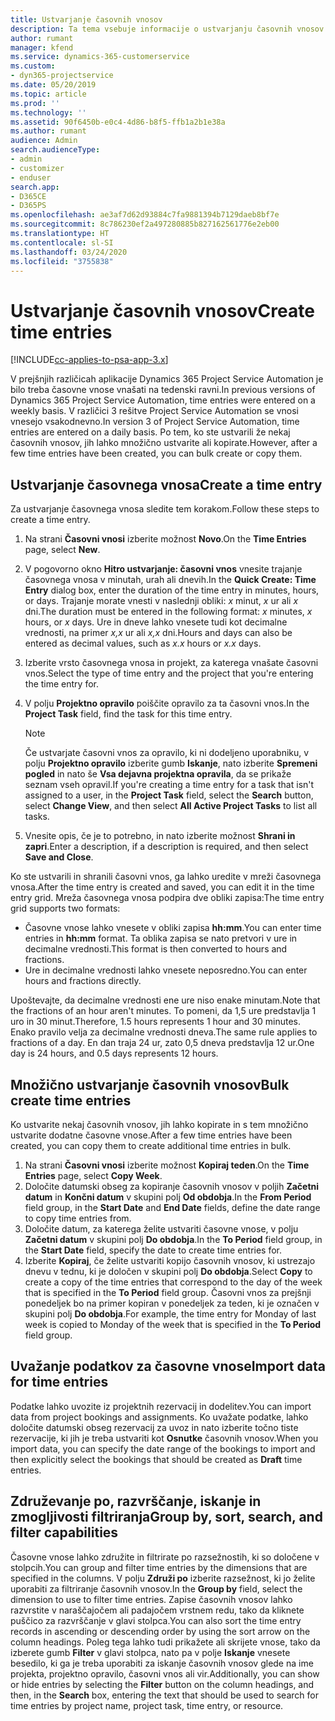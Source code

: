 ```yaml
---
title: Ustvarjanje časovnih vnosov
description: Ta tema vsebuje informacije o ustvarjanju časovnih vnosov.
author: rumant
manager: kfend
ms.service: dynamics-365-customerservice
ms.custom:
- dyn365-projectservice
ms.date: 05/20/2019
ms.topic: article
ms.prod: ''
ms.technology: ''
ms.assetid: 90f6450b-e0c4-4d86-b8f5-ffb1a2b1e38a
ms.author: rumant
audience: Admin
search.audienceType:
- admin
- customizer
- enduser
search.app:
- D365CE
- D365PS
ms.openlocfilehash: ae3af7d62d93884c7fa9881394b7129daeb8bf7e
ms.sourcegitcommit: 8c786230ef2a497280885b827162561776e2eb00
ms.translationtype: HT
ms.contentlocale: sl-SI
ms.lasthandoff: 03/24/2020
ms.locfileid: "3755838"
---
```

# <a name="create-time-entries"></a><span data-ttu-id="908c1-103">Ustvarjanje časovnih vnosov</span><span class="sxs-lookup"><span data-stu-id="908c1-103">Create time entries</span></span>

[!INCLUDE[cc-applies-to-psa-app-3.x](../includes/cc-applies-to-psa-app-3x.md)]

<span data-ttu-id="908c1-104">V prejšnjih različicah aplikacije Dynamics 365 Project Service Automation je bilo treba časovne vnose vnašati na tedenski ravni.</span><span class="sxs-lookup"><span data-stu-id="908c1-104">In previous versions of Dynamics 365 Project Service Automation, time entries were entered on a weekly basis.</span></span> <span data-ttu-id="908c1-105">V različici 3 rešitve Project Service Automation se vnosi vnesejo vsakodnevno.</span><span class="sxs-lookup"><span data-stu-id="908c1-105">In version 3 of Project Service Automation, time entries are entered on a daily basis.</span></span> <span data-ttu-id="908c1-106">Po tem, ko ste ustvarili že nekaj časovnih vnosov, jih lahko množično ustvarite ali kopirate.</span><span class="sxs-lookup"><span data-stu-id="908c1-106">However, after a few time entries have been created, you can bulk create or copy them.</span></span>

## <a name="create-a-time-entry"></a><span data-ttu-id="908c1-107">Ustvarjanje časovnega vnosa</span><span class="sxs-lookup"><span data-stu-id="908c1-107">Create a time entry</span></span>

<span data-ttu-id="908c1-108">Za ustvarjanje časovnega vnosa sledite tem korakom.</span><span class="sxs-lookup"><span data-stu-id="908c1-108">Follow these steps to create a time entry.</span></span>

1. <span data-ttu-id="908c1-109">Na strani **Časovni vnosi** izberite možnost **Novo**.</span><span class="sxs-lookup"><span data-stu-id="908c1-109">On the **Time Entries** page, select **New**.</span></span>
2. <span data-ttu-id="908c1-110">V pogovorno okno **Hitro ustvarjanje: časovni vnos** vnesite trajanje časovnega vnosa v minutah, urah ali dnevih.</span><span class="sxs-lookup"><span data-stu-id="908c1-110">In the **Quick Create: Time Entry** dialog box, enter the duration of the time entry in minutes, hours, or days.</span></span> <span data-ttu-id="908c1-111">Trajanje morate vnesti v naslednji obliki: *x* minut, *x* ur ali *x* dni.</span><span class="sxs-lookup"><span data-stu-id="908c1-111">The duration must be entered in the following format: *x* minutes, *x* hours, or *x* days.</span></span> <span data-ttu-id="908c1-112">Ure in dneve lahko vnesete tudi kot decimalne vrednosti, na primer *x,x* ur ali *x,x* dni.</span><span class="sxs-lookup"><span data-stu-id="908c1-112">Hours and days can also be entered as decimal values, such as *x.x* hours or *x.x* days.</span></span>
3. <span data-ttu-id="908c1-113">Izberite vrsto časovnega vnosa in projekt, za katerega vnašate časovni vnos.</span><span class="sxs-lookup"><span data-stu-id="908c1-113">Select the type of time entry and the project that you're entering the time entry for.</span></span>
4. <span data-ttu-id="908c1-114">V polju **Projektno opravilo** poiščite opravilo za ta časovni vnos.</span><span class="sxs-lookup"><span data-stu-id="908c1-114">In the **Project Task** field, find the task for this time entry.</span></span>

    > [!NOTE]
    > <span data-ttu-id="908c1-115">Če ustvarjate časovni vnos za opravilo, ki ni dodeljeno uporabniku, v polju **Projektno opravilo** izberite gumb **Iskanje**, nato izberite **Spremeni pogled** in nato še **Vsa dejavna projektna opravila**, da se prikaže seznam vseh opravil.</span><span class="sxs-lookup"><span data-stu-id="908c1-115">If you're creating a time entry for a task that isn't assigned to a user, in the **Project Task** field, select the **Search** button, select **Change View**, and then select **All Active Project Tasks** to list all tasks.</span></span>

5. <span data-ttu-id="908c1-116">Vnesite opis, če je to potrebno, in nato izberite možnost **Shrani in zapri**.</span><span class="sxs-lookup"><span data-stu-id="908c1-116">Enter a description, if a description is required, and then select **Save and Close**.</span></span>

<span data-ttu-id="908c1-117">Ko ste ustvarili in shranili časovni vnos, ga lahko uredite v mreži časovnega vnosa.</span><span class="sxs-lookup"><span data-stu-id="908c1-117">After the time entry is created and saved, you can edit it in the time entry grid.</span></span> <span data-ttu-id="908c1-118">Mreža časovnega vnosa podpira dve obliki zapisa:</span><span class="sxs-lookup"><span data-stu-id="908c1-118">The time entry grid supports two formats:</span></span>

- <span data-ttu-id="908c1-119">Časovne vnose lahko vnesete v obliki zapisa **hh:mm**.</span><span class="sxs-lookup"><span data-stu-id="908c1-119">You can enter time entries in **hh:mm** format.</span></span> <span data-ttu-id="908c1-120">Ta oblika zapisa se nato pretvori v ure in decimalne vrednosti.</span><span class="sxs-lookup"><span data-stu-id="908c1-120">This format is then converted to hours and fractions.</span></span>
- <span data-ttu-id="908c1-121">Ure in decimalne vrednosti lahko vnesete neposredno.</span><span class="sxs-lookup"><span data-stu-id="908c1-121">You can enter hours and fractions directly.</span></span>

<span data-ttu-id="908c1-122">Upoštevajte, da decimalne vrednosti ene ure niso enake minutam.</span><span class="sxs-lookup"><span data-stu-id="908c1-122">Note that the fractions of an hour aren't minutes.</span></span> <span data-ttu-id="908c1-123">To pomeni, da 1,5 ure predstavlja 1 uro in 30 minut.</span><span class="sxs-lookup"><span data-stu-id="908c1-123">Therefore, 1.5 hours represents 1 hour and 30 minutes.</span></span> <span data-ttu-id="908c1-124">Enako pravilo velja za decimalne vrednosti dneva.</span><span class="sxs-lookup"><span data-stu-id="908c1-124">The same rule applies to fractions of a day.</span></span> <span data-ttu-id="908c1-125">En dan traja 24 ur, zato 0,5 dneva predstavlja 12 ur.</span><span class="sxs-lookup"><span data-stu-id="908c1-125">One day is 24 hours, and 0.5 days represents 12 hours.</span></span>

## <a name="bulk-create-time-entries"></a><span data-ttu-id="908c1-126">Množično ustvarjanje časovnih vnosov</span><span class="sxs-lookup"><span data-stu-id="908c1-126">Bulk create time entries</span></span>

<span data-ttu-id="908c1-127">Ko ustvarite nekaj časovnih vnosov, jih lahko kopirate in s tem množično ustvarite dodatne časovne vnose.</span><span class="sxs-lookup"><span data-stu-id="908c1-127">After a few time entries have been created, you can copy them to create additional time entries in bulk.</span></span>

1. <span data-ttu-id="908c1-128">Na strani **Časovni vnosi** izberite možnost **Kopiraj teden**.</span><span class="sxs-lookup"><span data-stu-id="908c1-128">On the **Time Entries** page, select **Copy Week**.</span></span>
2. <span data-ttu-id="908c1-129">Določite datumski obseg za kopiranje časovnih vnosov v poljih **Začetni datum** in **Končni datum** v skupini polj **Od obdobja**.</span><span class="sxs-lookup"><span data-stu-id="908c1-129">In the **From Period** field group, in the **Start Date** and **End Date** fields, define the date range to copy time entries from.</span></span>
3. <span data-ttu-id="908c1-130">Določite datum, za katerega želite ustvariti časovne vnose, v polju **Začetni datum** v skupini polj **Do obdobja**.</span><span class="sxs-lookup"><span data-stu-id="908c1-130">In the **To Period** field group, in the **Start Date** field, specify the date to create time entries for.</span></span>
4. <span data-ttu-id="908c1-131">Izberite **Kopiraj**, če želite ustvariti kopijo časovnih vnosov, ki ustrezajo dnevu v tednu, ki je določen v skupini polj **Do obdobja**.</span><span class="sxs-lookup"><span data-stu-id="908c1-131">Select **Copy** to create a copy of the time entries that correspond to the day of the week that is specified in the **To Period** field group.</span></span> <span data-ttu-id="908c1-132">Časovni vnos za prejšnji ponedeljek bo na primer kopiran v ponedeljek za teden, ki je označen v skupini polj **Do obdobja**.</span><span class="sxs-lookup"><span data-stu-id="908c1-132">For example, the time entry for Monday of last week is copied to Monday of the week that is specified in the **To Period** field group.</span></span>

## <a name="import-data-for-time-entries"></a><span data-ttu-id="908c1-133">Uvažanje podatkov za časovne vnose</span><span class="sxs-lookup"><span data-stu-id="908c1-133">Import data for time entries</span></span>

<span data-ttu-id="908c1-134">Podatke lahko uvozite iz projektnih rezervacij in dodelitev.</span><span class="sxs-lookup"><span data-stu-id="908c1-134">You can import data from project bookings and assignments.</span></span> <span data-ttu-id="908c1-135">Ko uvažate podatke, lahko določite datumski obseg rezervacij za uvoz in nato izberite točno tiste rezervacije, ki jih je treba ustvariti kot **Osnutke** časovnih vnosov.</span><span class="sxs-lookup"><span data-stu-id="908c1-135">When you import data, you can specify the date range of the bookings to import and then explicitly select the bookings that should be created as **Draft** time entries.</span></span>

## <a name="group-by-sort-search-and-filter-capabilities"></a><span data-ttu-id="908c1-136">Združevanje po, razvrščanje, iskanje in zmogljivosti filtriranja</span><span class="sxs-lookup"><span data-stu-id="908c1-136">Group by, sort, search, and filter capabilities</span></span>

<span data-ttu-id="908c1-137">Časovne vnose lahko združite in filtrirate po razsežnostih, ki so določene v stolpcih.</span><span class="sxs-lookup"><span data-stu-id="908c1-137">You can group and filter time entries by the dimensions that are specified in the columns.</span></span> <span data-ttu-id="908c1-138">V polju **Združi po** izberite razsežnost, ki jo želite uporabiti za filtriranje časovnih vnosov.</span><span class="sxs-lookup"><span data-stu-id="908c1-138">In the **Group by** field, select the dimension to use to filter time entries.</span></span> <span data-ttu-id="908c1-139">Zapise časovnih vnosov lahko razvrstite v naraščajočem ali padajočem vrstnem redu, tako da kliknete puščico za razvrščanje v glavi stolpca.</span><span class="sxs-lookup"><span data-stu-id="908c1-139">You can also sort the time entry records in ascending or descending order by using the sort arrow on the column headings.</span></span> <span data-ttu-id="908c1-140">Poleg tega lahko tudi prikažete ali skrijete vnose, tako da izberete gumb **Filter** v glavi stolpca, nato pa v polje **Iskanje** vnesete besedilo, ki ga je treba uporabiti za iskanje časovnih vnosov glede na ime projekta, projektno opravilo, časovni vnos ali vir.</span><span class="sxs-lookup"><span data-stu-id="908c1-140">Additionally, you can show or hide entries by selecting the **Filter** button on the column headings, and then, in the **Search** box, entering the text that should be used to search for time entries by project name, project task, time entry, or resource.</span></span>
